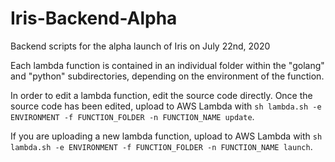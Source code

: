 # Iris-Backend-Alpha
Backend scripts for the alpha launch of Iris on July 22nd, 2020

Each lambda function is contained in an individual folder within the "golang" and "python" subdirectories, depending on the environment of the function.

In order to edit a lambda function, edit the source code directly. Once the source code has been edited, upload to AWS Lambda with `sh lambda.sh -e ENVIRONMENT -f FUNCTION_FOLDER -n FUNCTION_NAME update`.

If you are uploading a new lambda function, upload to AWS Lambda with `sh lambda.sh -e ENVIRONMENT -f FUNCTION_FOLDER -n FUNCTION_NAME launch`.
